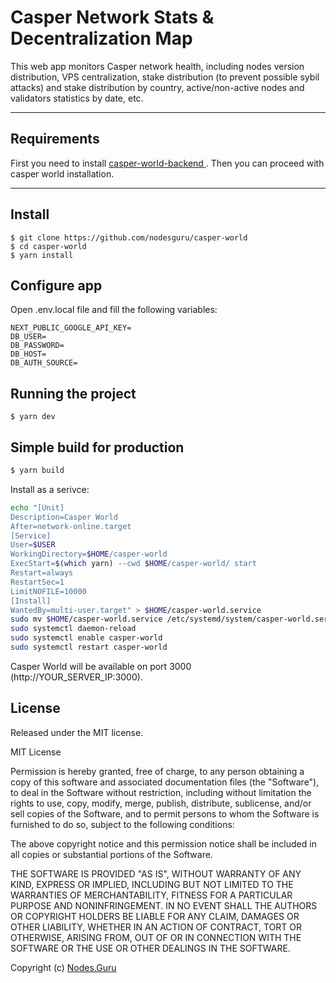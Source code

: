 # Casper Network Stats & Decentralization Map

This web app monitors Casper network health, including nodes version distribution, VPS centralization, stake distribution (to prevent possible sybil attacks) and stake distribution by country, active/non-active nodes and validators statistics by date, etc.

---
## Requirements

First you need to install [ casper-world-backend ]( https://github.com/nodesguru/casper-world-backend ).
Then you can proceed with casper world installation.

---

## Install

    $ git clone https://github.com/nodesguru/casper-world
    $ cd casper-world
    $ yarn install

## Configure app

Open .env.local file and fill the following variables:

    NEXT_PUBLIC_GOOGLE_API_KEY=
    DB_USER=
    DB_PASSWORD=
    DB_HOST=
    DB_AUTH_SOURCE=

## Running the project

    $ yarn dev

## Simple build for production

```bash
$ yarn build
```

Install as a serivce:
```bash
echo "[Unit]
Description=Casper World
After=network-online.target
[Service]
User=$USER
WorkingDirectory=$HOME/casper-world
ExecStart=$(which yarn) --cwd $HOME/casper-world/ start
Restart=always
RestartSec=1
LimitNOFILE=10000
[Install]
WantedBy=multi-user.target" > $HOME/casper-world.service
sudo mv $HOME/casper-world.service /etc/systemd/system/casper-world.service
sudo systemctl daemon-reload
sudo systemctl enable casper-world
sudo systemctl restart casper-world
```

Casper World will be available on port 3000 (http://YOUR_SERVER_IP:3000).

## License

Released under the MIT license.

MIT License

Permission is hereby granted, free of charge, to any person obtaining a copy
of this software and associated documentation files (the "Software"), to deal
in the Software without restriction, including without limitation the rights
to use, copy, modify, merge, publish, distribute, sublicense, and/or sell
copies of the Software, and to permit persons to whom the Software is
furnished to do so, subject to the following conditions:

The above copyright notice and this permission notice shall be included in all
copies or substantial portions of the Software.

THE SOFTWARE IS PROVIDED "AS IS", WITHOUT WARRANTY OF ANY KIND, EXPRESS OR
IMPLIED, INCLUDING BUT NOT LIMITED TO THE WARRANTIES OF MERCHANTABILITY,
FITNESS FOR A PARTICULAR PURPOSE AND NONINFRINGEMENT. IN NO EVENT SHALL THE
AUTHORS OR COPYRIGHT HOLDERS BE LIABLE FOR ANY CLAIM, DAMAGES OR OTHER
LIABILITY, WHETHER IN AN ACTION OF CONTRACT, TORT OR OTHERWISE, ARISING FROM,
OUT OF OR IN CONNECTION WITH THE SOFTWARE OR THE USE OR OTHER DEALINGS IN THE
SOFTWARE.

Copyright (c) [ Nodes.Guru ]( https://github.com/nodesguru )
